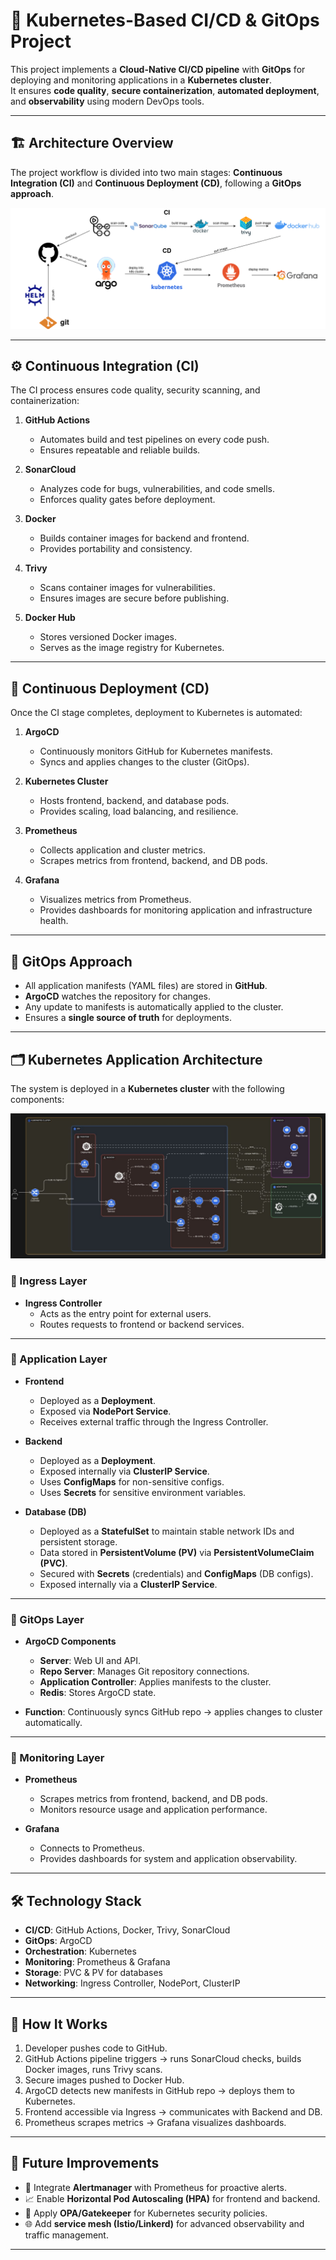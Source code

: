# 🚀 Kubernetes-Based CI/CD & GitOps Project

This project implements a **Cloud-Native CI/CD pipeline** with **GitOps** for deploying and monitoring applications in a **Kubernetes cluster**.  
It ensures **code quality**, **secure containerization**, **automated deployment**, and **observability** using modern DevOps tools.

---

## 🏗️ Architecture Overview

The project workflow is divided into two main stages: **Continuous Integration (CI)** and **Continuous Deployment (CD)**, following a **GitOps approach**.

![Pipeline Architecture](docs/pipeline.drawio(2).png)

---

## ⚙️ Continuous Integration (CI)

The CI process ensures code quality, security scanning, and containerization:

1. **GitHub Actions**  
   - Automates build and test pipelines on every code push.  
   - Ensures repeatable and reliable builds.  

2. **SonarCloud**  
   - Analyzes code for bugs, vulnerabilities, and code smells.  
   - Enforces quality gates before deployment.  

3. **Docker**  
   - Builds container images for backend and frontend.  
   - Provides portability and consistency.  

4. **Trivy**  
   - Scans container images for vulnerabilities.  
   - Ensures images are secure before publishing.  

5. **Docker Hub**  
   - Stores versioned Docker images.  
   - Serves as the image registry for Kubernetes.  

---

## 🚀 Continuous Deployment (CD)

Once the CI stage completes, deployment to Kubernetes is automated:

1. **ArgoCD**  
   - Continuously monitors GitHub for Kubernetes manifests.  
   - Syncs and applies changes to the cluster (GitOps).  

2. **Kubernetes Cluster**  
   - Hosts frontend, backend, and database pods.  
   - Provides scaling, load balancing, and resilience.  

3. **Prometheus**  
   - Collects application and cluster metrics.  
   - Scrapes metrics from frontend, backend, and DB pods.  

4. **Grafana**  
   - Visualizes metrics from Prometheus.  
   - Provides dashboards for monitoring application and infrastructure health.  

---

## 🔄 GitOps Approach

- All application manifests (YAML files) are stored in **GitHub**.  
- **ArgoCD** watches the repository for changes.  
- Any update to manifests is automatically applied to the cluster.  
- Ensures a **single source of truth** for deployments.  

---

## 🗂️ Kubernetes Application Architecture

The system is deployed in a **Kubernetes cluster** with the following components:

![Kubernetes Pods Architecture](docs/K8s_Cluster_Arch.jpeg)

### 🔹 Ingress Layer
- **Ingress Controller**  
  - Acts as the entry point for external users.  
  - Routes requests to frontend or backend services.  

---

### 🔹 Application Layer
- **Frontend**  
  - Deployed as a **Deployment**.  
  - Exposed via **NodePort Service**.  
  - Receives external traffic through the Ingress Controller.  

- **Backend**  
  - Deployed as a **Deployment**.  
  - Exposed internally via **ClusterIP Service**.  
  - Uses **ConfigMaps** for non-sensitive configs.  
  - Uses **Secrets** for sensitive environment variables.  

- **Database (DB)**  
  - Deployed as a **StatefulSet** to maintain stable network IDs and persistent storage.  
  - Data stored in **PersistentVolume (PV)** via **PersistentVolumeClaim (PVC)**.  
  - Secured with **Secrets** (credentials) and **ConfigMaps** (DB configs).  
  - Exposed internally via a **ClusterIP Service**.  

---

### 🔹 GitOps Layer
- **ArgoCD Components**  
  - **Server**: Web UI and API.  
  - **Repo Server**: Manages Git repository connections.  
  - **Application Controller**: Applies manifests to the cluster.  
  - **Redis**: Stores ArgoCD state.  

- **Function**: Continuously syncs GitHub repo → applies changes to cluster automatically.  

---

### 🔹 Monitoring Layer
- **Prometheus**  
  - Scrapes metrics from frontend, backend, and DB pods.  
  - Monitors resource usage and application performance.  

- **Grafana**  
  - Connects to Prometheus.  
  - Provides dashboards for system and application observability.  

---

## 🛠️ Technology Stack

- **CI/CD**: GitHub Actions, Docker, Trivy, SonarCloud  
- **GitOps**: ArgoCD  
- **Orchestration**: Kubernetes  
- **Monitoring**: Prometheus & Grafana  
- **Storage**: PVC & PV for databases  
- **Networking**: Ingress Controller, NodePort, ClusterIP  

---

## 🚦 How It Works

1. Developer pushes code to GitHub.  
2. GitHub Actions pipeline triggers → runs SonarCloud checks, builds Docker images, runs Trivy scans.  
3. Secure images pushed to Docker Hub.  
4. ArgoCD detects new manifests in GitHub repo → deploys them to Kubernetes.  
5. Frontend accessible via Ingress → communicates with Backend and DB.  
6. Prometheus scrapes metrics → Grafana visualizes dashboards.  

---

## 📌 Future Improvements

- 🔔 Integrate **Alertmanager** with Prometheus for proactive alerts.  
- 📈 Enable **Horizontal Pod Autoscaling (HPA)** for frontend and backend.  
- 🔐 Apply **OPA/Gatekeeper** for Kubernetes security policies.  
- 🌐 Add **service mesh (Istio/Linkerd)** for advanced observability and traffic management.  

---
